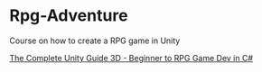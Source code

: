 # Rpg-Adventure

Course on how to create a RPG game in Unity

[The Complete Unity Guide 3D - Beginner to RPG Game Dev in C#
](https://www.udemy.com/course/the-complete-unity-guide-3d-beginner-to-rpg-game-dev-in-c/?referralCode=ED19935AADF6D8549417)
